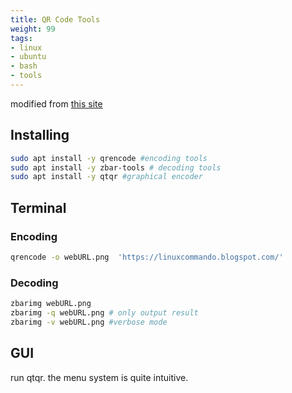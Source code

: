 ```yaml
---
title: QR Code Tools
weight: 99
tags:
- linux
- ubuntu
- bash
- tools
---
```


modified from [this site](https://linuxcommando.blogspot.com/2020/07/how-to-generate-and-read-qr-code-on.html)

## Installing

```bash
sudo apt install -y qrencode #encoding tools
sudo apt install -y zbar-tools # decoding tools
sudo apt install -y qtqr #graphical encoder

```

## Terminal

### Encoding

```bash
qrencode -o webURL.png  'https://linuxcommando.blogspot.com/'
```

	


### Decoding

```bash
zbarimg webURL.png
zbarimg -q webURL.png # only output result
zbarimg -v webURL.png #verbose mode
```

## GUI

run qtqr.  the menu system is quite intuitive.
